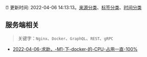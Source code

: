 :alarm_clock: 更新时间: 2022-04-06 14:13:13。[来源分类](../README.md)、[标签分类](../TAGS.md)、[时间分类](../TIMELINE.md)

## 服务端相关


> 关键字：`Nginx`、`Docker`、`GraphQL`、`REST`、`gRPC`



- [2022-04-06-求助，-M1-下-docker-的-CPU-占用一直-100%](https://www.v2ex.com/t/845305) 